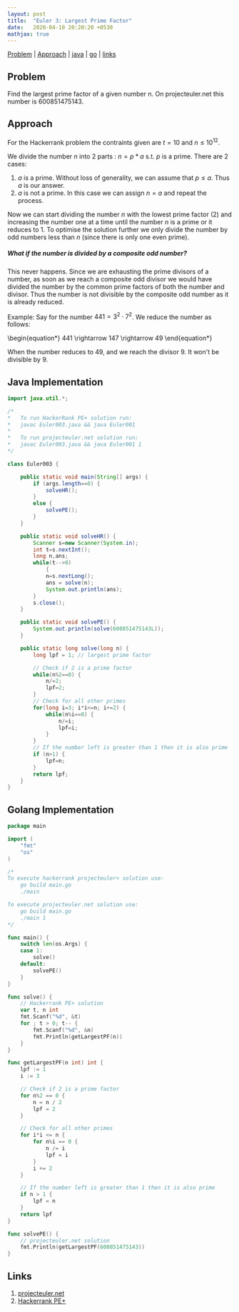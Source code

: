 ```yaml
---
layout: post
title:  "Euler 3: Largest Prime Factor"
date:   2020-04-10 20:20:20 +0530
mathjax: true
---
```


[Problem](#problem) | [Approach](#approach) | [java](#java-implementation) | [go](#golang-implementation) | [links](#links)

## Problem

Find the largest prime factor of a given number n. On projecteuler.net this number is $600851475143$.

## Approach

For the Hackerrank problem the contraints given are $t = 10$ and $n \leq 10^{12}$.

We divide the number $n$ into $2$ parts : $n = p*a$ s.t. $p$ is a prime.
There are 2 cases:
1. $a$ is a prime. Without loss of generality, we can assume that $p \leq a$. Thus $a$ is our answer.
2. $a$ is not a prime. In this case we can assign $n=a$ and repeat the process.

Now we can start dividing the number $n$ with the lowest prime factor ($2$) and increasing the number one at a time until the number $n$ is a prime or it reduces to $1$. To optimise the solution further we only divide the number by odd numbers less than $n$ (since there is only one even prime). 

##### What if the number is divided by a composite odd number?
This never happens. Since we are exhausting the prime divisors of a number, as soon as we reach a composite odd divisor we would have divided the number by the common prime factors of both the number and divisor. Thus the number is not divisible by the composite odd number as it is already reduced.

Example:
Say for the number $441 = 3^2 \cdot 7^2$. We reduce the number as follows:

<div class="math">
\begin{equation*}
    441 \rightarrow 147 \rightarrow 49
\end{equation*}
</div>

When the number reduces to $49$, and we reach the divisor $9$. It won't be divisible by $9$.

## Java Implementation

```java
import java.util.*;

/*
*   To run HackerRank PE+ solution run:
*   javac Euler003.java && java Euler001
*
*   To run projecteuler.net solution run:
*   javac Euler003.java && java Euler001 1
*/

class Euler003 {

    public static void main(String[] args) {
        if (args.length==0) {
            solveHR();
        }
        else {
            solvePE();
        }
    }

    public static void solveHR() {
        Scanner s=new Scanner(System.in);
        int t=s.nextInt();
        long n,ans;
        while(t-->0)
            {
            n=s.nextLong();
            ans = solve(n);
            System.out.println(ans);
        }
        s.close();
    }

    public static void solvePE() {
        System.out.println(solve(600851475143L));
    }

    public static long solve(long n) {
        long lpf = 1; // largest prime factor

        // Check if 2 is a prime factor
        while(n%2==0) {
            n/=2;
            lpf=2;
        }
        // Check for all other primes
        for(long i=3; i*i<=n; i+=2) {
            while(n%i==0) {
                n/=i;
                lpf=i;
            }
        }
        // If the number left is greater than 1 then it is also prime
        if (n>1) {
            lpf=n;
        }
        return lpf;
    }
}
```

## Golang Implementation

```go
package main

import (
	"fmt"
	"os"
)

/*
To execute hackerrank projecteuler+ solution use:
	go build main.go
	./main

To execute projecteuler.net solution use:
	go build main.go
	./main 1
*/

func main() {
	switch len(os.Args) {
	case 1:
		solve()
	default:
		solvePE()
	}
}

func solve() {
	// Hackerrank PE+ solution
	var t, n int
	fmt.Scanf("%d", &t)
	for ; t > 0; t-- {
		fmt.Scanf("%d", &n)
		fmt.Println(getLargestPF(n))
	}
}

func getLargestPF(n int) int {
	lpf := 1
	i := 3

	// Check if 2 is a prime factor
	for n%2 == 0 {
		n = n / 2
		lpf = 2
	}

	// Check for all other primes
	for i*i <= n {
		for n%i == 0 {
			n /= i
			lpf = i
		}
		i += 2
	}

	// If the number left is greater than 1 then it is also prime
	if n > 1 {
		lpf = n
	}
	return lpf
}

func solvePE() {
	// projecteuler.net solution
	fmt.Println(getLargestPF(600851475143))
}
```

## Links
1. [projecteuler.net](https://projecteuler.net/problem=3)
2. [Hackerrank PE+](https://www.hackerrank.com/contests/projecteuler/challenges/euler003/problem)